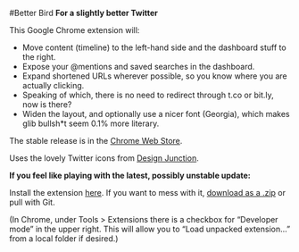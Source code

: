 #Better Bird
**For a slightly better Twitter**

This Google Chrome extension will:

- Move content (timeline) to the left-hand side and the dashboard stuff to the right.
- Expose your @mentions and saved searches in the dashboard.
- Expand shortened URLs wherever possible, so you know where you are actually clicking.
- Speaking of which, there is no need to redirect through t.co or bit.ly, now is there?
- Widen the layout, and optionally use a nicer font (Georgia), which makes glib bullsh*t seem 0.1% more literary.

The stable release is in the [Chrome Web Store](https://chrome.google.com/webstore/detail/dolfbfbhjniibjlmpebhdkjanjlcnolp?hl=en).

Uses the lovely Twitter icons from [Design Junction](http://designjunction.in/blog/2009/07/01/twitter-icon-for-your-blog/).

**If you feel like playing with the latest, possibly unstable update:**

Install the extension [here](https://github.com/clipperhouse/BetterBird/raw/master/src.crx). If you want to mess with it, [download as a .zip](https://github.com/mwsherman/BetterBird/zipball/master) or pull with Git.

(In Chrome, under Tools > Extensions there is a checkbox for “Developer mode” in the upper right. This will allow you to “Load unpacked extension...” from a local folder if desired.)
